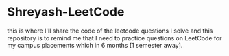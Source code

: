 # Shreyash-LeetCode

this is where I'll share the code of the leetcode questions I solve and this repository is to remind me that I need to practice questions on LeetCode for my campus placements which in 6 months [1 semester away]. 
